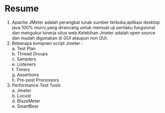 # Resume
1) Apache JMeter adalah perangkat lunak sumber terbuka,aplikasi desktop java 100% murni,yang dirancang untuk memuat uji perilaku fungsional dan mengukur kinerja situs web.Kelebihan Jmeter adalah open source dan mudah digunakan di GUI ataupun non GUI.
2) Beberapa kompnen script Jmeter :
<br>a. Test Plan
<br>b. Thread Groups
<br>c. Samplers
<br>e. Listeners
<br>f. Timers
<br>g. Assertions
<br>h. Pre-post Processors
3) Performance Test Tools
<br>a. Jmeter
<br>b. Locust
<br>d. BlazeMeter
<br>e. SmartBear
